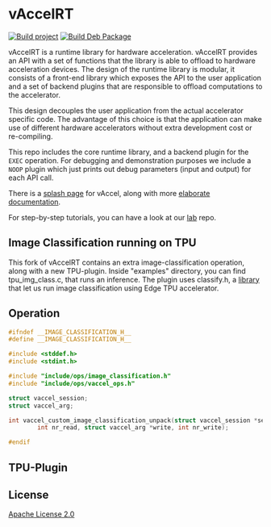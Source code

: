 # vAccelRT

[![Build project](https://github.com/cloudkernels/vaccelrt/actions/workflows/test_vaccelrt.yml/badge.svg)](https://github.com/cloudkernels/vaccelrt/actions/workflows/test_vaccelrt.yml)
[![Build Deb Package](https://github.com/cloudkernels/vaccelrt/actions/workflows/deb.yml/badge.svg)](https://github.com/cloudkernels/vaccelrt/actions/workflows/deb.yml)

vAccelRT is a runtime library for hardware acceleration. vAccelRT provides an
API with a set of functions that the library is able to offload to hardware
acceleration devices. The design of the runtime library is modular, it consists
of a front-end library which exposes the API to the user application and a set
of backend plugins that are responsible to offload computations to the
accelerator.

This design decouples the user application from the actual accelerator specific
code. The advantage of this choice is that the application can make use of
different hardware accelerators without extra development cost or re-compiling.

This repo includes the core runtime library, and a backend plugin for the
`EXEC` operation. For debugging and demonstration purposes we include a `NOOP`
plugin which just prints out debug parameters (input and output) for each API
call.

There is a [splash page](https://vaccel.org) for vAccel, along with more
[elaborate documentation](https://docs.vaccel.org). 

For step-by-step tutorials, you can have a look at our
[lab](https://github.com/nubificus/vaccel-tutorials) repo.


## Image Classification running on TPU

This fork of vAccelRT contains an extra image-classification operation, along with a new TPU-plugin. Inside "examples" directory, you can find tpu_img_class.c, that runs an inference. The plugin uses classify.h, a [library](https://github.com/ilagomatis/libcoral) that let us run image classification using Edge TPU accelerator.

## Operation

```c
#ifndef __IMAGE_CLASSIFICATION_H__
#define __IMAGE_CLASSIFICATION_H__

#include <stddef.h>
#include <stdint.h>

#include "include/ops/image_classification.h"
#include "include/ops/vaccel_ops.h"

struct vaccel_session;
struct vaccel_arg;

int vaccel_custom_image_classification_unpack(struct vaccel_session *sess, struct vaccel_arg *read,
		int nr_read, struct vaccel_arg *write, int nr_write);

#endif 
```
## TPU-Plugin

## License

[Apache License 2.0](LICENSE)

